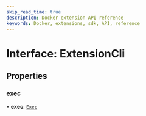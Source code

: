 ```yaml
---
skip_read_time: true
description: Docker extension API reference
keywords: Docker, extensions, sdk, API, reference
---
```


# Interface: ExtensionCli

## Properties

### exec

• **exec**: [`Exec`](Exec.md)
